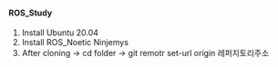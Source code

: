 #### ROS_Study
1. Install Ubuntu 20.04
2. Install ROS_Noetic Ninjemys
3. After cloning -> cd folder -> git remotr set-url origin 레퍼지토리주소